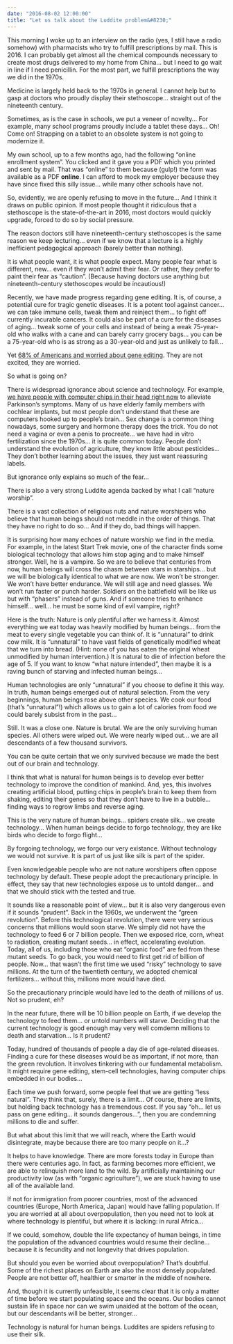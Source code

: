 ```yaml
---
date: "2016-08-02 12:00:00"
title: "Let us talk about the Luddite problem&#8230;"
---
```




This morning I woke up to an interview on the radio (yes, I still have a radio somehow) with pharmacists who try to fulfill prescriptions by mail. This is 2016. I can probably get almost all the chemical compounds necessary to create most drugs delivered to my home from China&hellip; but I need to go wait in line if I need penicillin. For the most part, we fulfill prescriptions the way we did in the 1970s.

Medicine is largely held back to the 1970s in general. I cannot help but to gasp at doctors who proudly display their stethoscope&hellip; straight out of the nineteenth century.

Sometimes, as is the case in schools, we put a veneer of novelty&hellip; For example, many school programs proudly include a tablet these days&hellip; Oh! Come on! Strapping on a tablet to an obsolete system is not going to modernize it.

My own school, up to a few months ago, had the following &ldquo;online enrollment system&rdquo;. You clicked and it gave you a PDF which you printed and sent by mail. That was &ldquo;online&rdquo; to them because (gulp!) the form was available as a PDF __online__. I can afford to mock my employer because they have since fixed this silly issue&hellip; while many other schools have not.

So, evidently, we are openly refusing to move in the future&hellip; And I think it draws on public opinion. If most people thought it ridiculous that a stethoscope is the state-of-the-art in 2016, most doctors would quickly upgrade, forced to do so by social pressure.

The reason doctors still have nineteenth-century stethoscopes is the same reason we keep lecturing&hellip; even if we know that a lecture is a highly inefficient pedagogical approach (barely better than nothing). 

It is what people want, it is what people expect. Many people fear what is different, new&hellip; even if they won&rsquo;t admit their fear. Or rather, they prefer to paint their fear as &ldquo;caution&rdquo;. (Because having doctors use anything but nineteenth-century stethoscopes would be incautious!)

Recently, we have made progress regarding gene editing. It is, of course, a potential cure for tragic genetic diseases. It is a potent tool against cancer&hellip; we can take immune cells, tweak them and reinject them&hellip; to fight off currently incurable cancers. It could also be part of a cure for the diseases of aging&hellip; tweak some of your cells and instead of being a weak 75-year-old who walks with a cane and can barely carry grocery bags&hellip; you can be a 75-year-old who is as strong as a 30-year-old and just as unlikely to fall&hellip; 

Yet [68% of Americans and worried about gene editing](http://www.kurzweilai.net/americans-worried-about-gene-editing-brain-chip-implants-and-synthetic-blood). They are not excited, they are worried.

So what is going on?

There is widespread ignorance about science and technology. For example, [we have people with computer chips in their head right now](https://www.youtube.com/watch?v=0n12yPOUumg) to alleviate Parkinson&rsquo;s symptoms. Many of us have elderly family members with cochlear implants, but most people don&rsquo;t understand that these are computers hooked up to people&rsquo;s brain&hellip; Sex change is a common thing nowadays, some surgery and hormone therapy does the trick. You do not need a vagina or even a penis to procreate&hellip; we have had in vitro fertilization since the 1970s&hellip; it is quite common today. People don&rsquo;t understand the evolution of agriculture, they know little about pesticides&hellip; They don&rsquo;t bother learning about the issues, they just want reassuring labels.

But ignorance only explains so much of the fear&hellip; 

There is also a very strong Luddite agenda backed by what I call &ldquo;nature worship&rdquo;. 

There is a vast collection of religious nuts and nature worshipers who believe that human beings should not meddle in the order of things. That they have no right to do so&hellip; And if they do, bad things will happen.

It is surprising how many echoes of nature worship we find in the media. For example, in the latest Start Trek movie, one of the character finds some biological technology that allows him stop aging and to make himself stronger. Well, he is a vampire. So we are to believe that centuries from now, human beings will cross the chasm between stars in starships&hellip; but we will be biologically identical to what we are now. We won&rsquo;t be stronger. We won&rsquo;t have better endurance. We will still age and need glasses. We won&rsquo;t run faster or punch harder. Soldiers on the battlefield will be like us but with &ldquo;phasers&rdquo; instead of guns. And if someone tries to enhance himself&hellip; well&hellip; he must be some kind of evil vampire, right?

Here is the truth: Nature is only plentiful after we harness it. Almost everything we eat today was heavily modified by human beings&hellip; from the meat to every single vegetable you can think of. It is &ldquo;unnatural&rdquo; to drink cow milk. It is &ldquo;unnatural&rdquo; to have vast fields of genetically modified wheat that we turn into bread. (Hint: none of you has eaten the original wheat unmodified by human intervention.) It is natural to die of infection before the age of 5. If you want to know &ldquo;what nature intended&rdquo;, then maybe it is a raving bunch of starving and infected human beings&hellip; 

Human technologies are only &ldquo;unnatural&rdquo; if you choose to define it this way. In truth, human beings emerged out of natural selection. From the very beginnings, human beings rose above other species. We cook our food (that&rsquo;s &ldquo;unnatural&rdquo;!) which allows us to gain a lot of calories from food we could barely subsist from in the past&hellip; 

Still. It was a close one. Nature is brutal. We are the only surviving human species. All others were wiped out. We were nearly wiped out&hellip; we are all descendants of a few thousand survivors.

You can be quite certain that we only survived because we made the best out of our brain and technology.

I think that what is natural for human beings is to develop ever better technology to improve the condition of mankind. And, yes, this involves creating artificial blood, putting chips in people&rsquo;s brain to keep them from shaking, editing their genes so that they don&rsquo;t have to live in a bubble&hellip; finding ways to regrow limbs and reverse aging.

This is the very nature of human beings&hellip; spiders create silk&hellip; we create technology&hellip; When human beings decide to forgo technology, they are like birds who decide to forgo flight&hellip; 

By forgoing technology, we forgo our very existance. Without technology we would not survive. It is part of us just like silk is part of the spider.

Even knowledgeable people who are not nature worshipers often oppose technology by default. These people adopt the precautionary principle. In effect, they say that new technologies expose us to untold danger&hellip; and that we should stick with the tested and true.

It sounds like a reasonable point of view&hellip; but it is also very dangerous even if it sounds &ldquo;prudent&rdquo;. Back in the 1960s, we underwent the &ldquo;green revolution&rdquo;. Before this technological revolution, there were very serious concerns that millions would soon starve. We simply did not have the technology to feed 6 or 7 billion people. Then we exposed rice, corn, wheat to radiation, creating mutant seeds&hellip; in effect, accelerating evolution. Today, all of us, including those who eat &ldquo;organic food&rdquo; are fed from these mutant seeds. To go back, you would need to first get rid of billion of people. Now&hellip; that wasn&rsquo;t the first time we used &ldquo;risky&rdquo; technology to save millions. At the turn of the twentieth century, we adopted chemical fertilizers&hellip; without this, millions more would have died.

So the precautionary principle would have led to the death of millions of us. Not so prudent, eh?

In the near future, there will be 10 billion people on Earth, if we develop the technology to feed them&hellip; or untold numbers will starve. Deciding that the current technology is good enough may very well comdemn millions to death and starvation&hellip; Is it prudent?

Today, hundred of thousands of people a day die of age-related diseases. Finding a cure for these diseases would be as important, if not more, than the green revolution. It involves tinkering with our fundamental metabolism. It might require gene editing, stem-cell technologies, having computer chips embedded in our bodies&hellip; 

Each time we push forward, some people feel that we are getting &ldquo;less natural&rdquo;. They think that, surely, there is a limit&hellip; Of course, there are limits, but holding back technology has a tremendous cost. If you say &ldquo;oh&hellip; let us pass on gene editing&hellip; it sounds dangerous&hellip;&rdquo;, then you are condemning millions to die and suffer.

But what about this limit that we will reach, where the Earth would disintegrate, maybe because there are too many people on it&hellip;?

It helps to have knowledge. There are more forests today in Europe than there were centuries ago. In fact, as farming becomes more efficient, we are able to relinquish more land to the wild. By artificially maintaining our productivity low (as with &ldquo;organic agriculture&rdquo;), we are stuck having to use all of the available land.

If not for immigration from poorer countries, most of the advanced countries (Europe, North America, Japan) would have falling population. If you are worried at all about overpopulation, then you need not to look at where technology is plentiful, but where it is lacking: in rural Africa&hellip; 

If we could, somehow, double the life expectancy of human beings, in time the population of the advanced countries would resume their decline&hellip; because it is fecundity and not longevity that drives population.

But should you even be worried about overpopulation? That&rsquo;s doubtful. Some of the richest places on Earth are also the most densely populated. People are not better off, healthier or smarter in the middle of nowhere.

And, though it is currently unfeasible, it seems clear that it is only a matter of time before we start populating space and the oceans. Our bodies cannot sustain life in space nor can we swim unaided at the bottom of the ocean, but our descendants will be better, stronger&hellip;

Technology is natural for human beings. Luddites are spiders refusing to use their silk.

